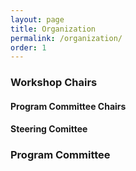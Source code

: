 ```yaml
---
layout: page
title: Organization
permalink: /organization/
order: 1
---
```

### Workshop Chairs

#### Program Committee Chairs

#### Steering Comittee

### Program Committee
